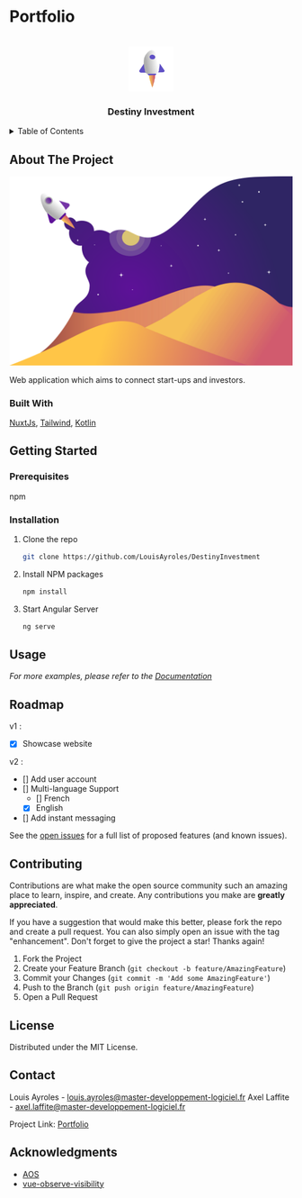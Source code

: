 # Portfolio


<!-- PROJECT LOGO -->
<br />
<div>
<div align="center">
  <a>
    <img src="https://github.com/LouisAyroles/DestinyInvestment/blob/small_changes/frontend/assets/logos/logo.svg" alt="Logo" width="80" height="80">
  </a>
  </div>

  <h3 align="center">Destiny Investment</h3>

<!-- TABLE OF CONTENTS -->
<details>
  <summary>Table of Contents</summary>
  <ol>
    <li>
      <a href="#about-the-project">About The Project</a>
      <ul>
        <li><a href="#built-with">Built With</a></li>
      </ul>
    </li>
    <li>
      <a href="#getting-started">Getting Started</a>
      <ul>
        <li><a href="#prerequisites">Prerequisites</a></li>
        <li><a href="#installation">Installation</a></li>
      </ul>
    </li>
    <li><a href="#usage">Usage</a></li>
    <li><a href="#roadmap">Roadmap</a></li>
    <li><a href="#contributing">Contributing</a></li>
    <li><a href="#license">License</a></li>
    <li><a href="#contact">Contact</a></li>
    <li><a href="#acknowledgments">Acknowledgments</a></li>
  </ol>
</details>



<!-- ABOUT THE PROJECT -->
## About The Project

[![Product Name Screen Shot][product-screenshot]](https://louis-ayroles.herokuapp.com)


Web application which aims to connect start-ups and investors.


### Built With


 [NuxtJs](https://nuxtjs.org/), [Tailwind](https://tailwindcss.com/), [Kotlin](https://kotlinlang.org/)




<!-- GETTING STARTED -->
## Getting Started


### Prerequisites

 npm
  


### Installation


1. Clone the repo
   ```sh
   git clone https://github.com/LouisAyroles/DestinyInvestment
   ```
2. Install NPM packages
   ```sh
   npm install
   ```
3. Start Angular Server
   ```sh
   ng serve
   ```




<!-- USAGE EXAMPLES -->
## Usage


_For more examples, please refer to the [Documentation](https://example.com)_



<!-- ROADMAP -->
## Roadmap

v1 : 

- [x] Showcase website

v2 :
- [] Add user account
- [] Multi-language Support
    - [] French
    - [x] English
- [] Add instant messaging

See the [open issues](https://github.com/LouisAyroles/DestinyInvestment/issues) for a full list of proposed features (and known issues).



<!-- CONTRIBUTING -->
## Contributing

Contributions are what make the open source community such an amazing place to learn, inspire, and create. Any contributions you make are **greatly appreciated**.

If you have a suggestion that would make this better, please fork the repo and create a pull request. You can also simply open an issue with the tag "enhancement".
Don't forget to give the project a star! Thanks again!

1. Fork the Project
2. Create your Feature Branch (`git checkout -b feature/AmazingFeature`)
3. Commit your Changes (`git commit -m 'Add some AmazingFeature'`)
4. Push to the Branch (`git push origin feature/AmazingFeature`)
5. Open a Pull Request


<!-- LICENSE -->
## License

Distributed under the MIT License.



<!-- CONTACT -->
## Contact

Louis Ayroles - louis.ayroles@master-developpement-logiciel.fr
Axel Laffite - axel.laffite@master-developpement-logiciel.fr

Project Link: [Portfolio](https://louis-ayroles.herokuapp.com)



<!-- ACKNOWLEDGMENTS -->
## Acknowledgments


* [AOS](https://michalsnik.github.io/aos/)
* [vue-observe-visibility](https://github.com/Akryum/vue-observe-visibility)



<!-- MARKDOWN LINKS & IMAGES -->
[linkedin-url]: https://www.linkedin.com/in/louis-ayroles-4123b9200/
[product-screenshot]: https://github.com/LouisAyroles/DestinyInvestment/blob/small_changes/frontend/assets/infography/main.svg
